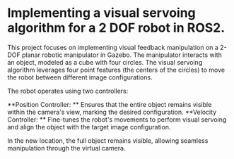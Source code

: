 # Implementing a visual servoing algorithm for a 2 DOF robot in ROS2.

This project focuses on implementing visual feedback manipulation on a 2-DOF planar robotic manipulator in Gazebo. The manipulator interacts with an object, modeled as a cube with four circles. The visual servoing algorithm leverages four point features (the centers of the circles) to move the robot between different image configurations.

The robot operates using two controllers:

**Position Controller: ** Ensures that the entire object remains visible within the camera's view, marking the desired configuration.
**Velocity Controller: ** Fine-tunes the robot's movements to perform visual servoing and align the object with the target image configuration.

In the new location, the full object remains visible, allowing seamless manipulation through the virtual camera.


